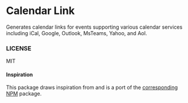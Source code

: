 # Calendar Link

Generates calendar links for events supporting various calendar services including iCal, Google, Outlook, MsTeams,
Yahoo, and Aol.

### LICENSE

MIT

#### Inspiration

This package draws inspiration from and is a port of
the [corresponding NPM](https://www.npmjs.com/package/calendar-link)
package.